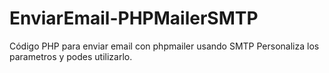 # EnviarEmail-PHPMailerSMTP
Código PHP para enviar email con phpmailer usando SMTP
Personaliza los parametros y podes utilizarlo.


